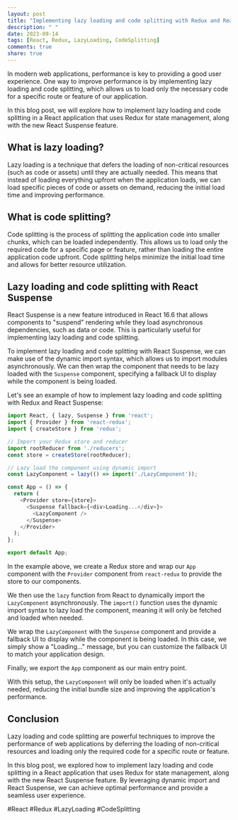 ```yaml
---
layout: post
title: "Implementing lazy loading and code splitting with Redux and React Suspense"
description: " "
date: 2023-09-14
tags: [React, Redux, LazyLoading, CodeSplitting]
comments: true
share: true
---
```


In modern web applications, performance is key to providing a good user experience. One way to improve performance is by implementing lazy loading and code splitting, which allows us to load only the necessary code for a specific route or feature of our application.

In this blog post, we will explore how to implement lazy loading and code splitting in a React application that uses Redux for state management, along with the new React Suspense feature.

## What is lazy loading?

Lazy loading is a technique that defers the loading of non-critical resources (such as code or assets) until they are actually needed. This means that instead of loading everything upfront when the application loads, we can load specific pieces of code or assets on demand, reducing the initial load time and improving performance.

## What is code splitting?

Code splitting is the process of splitting the application code into smaller chunks, which can be loaded independently. This allows us to load only the required code for a specific page or feature, rather than loading the entire application code upfront. Code splitting helps minimize the initial load time and allows for better resource utilization.

## Lazy loading and code splitting with React Suspense

React Suspense is a new feature introduced in React 16.6 that allows components to "suspend" rendering while they load asynchronous dependencies, such as data or code. This is particularly useful for implementing lazy loading and code splitting.

To implement lazy loading and code splitting with React Suspense, we can make use of the dynamic import syntax, which allows us to import modules asynchronously. We can then wrap the component that needs to be lazy loaded with the `Suspense` component, specifying a fallback UI to display while the component is being loaded.

Let's see an example of how to implement lazy loading and code splitting with Redux and React Suspense:

```javascript
import React, { lazy, Suspense } from 'react';
import { Provider } from 'react-redux';
import { createStore } from 'redux';

// Import your Redux store and reducer
import rootReducer from './reducers';
const store = createStore(rootReducer);

// Lazy load the component using dynamic import
const LazyComponent = lazy(() => import('./LazyComponent'));

const App = () => {
  return (
    <Provider store={store}>
      <Suspense fallback={<div>Loading...</div>}>
        <LazyComponent />
      </Suspense>
    </Provider>
  );
};

export default App;
```

In the example above, we create a Redux store and wrap our `App` component with the `Provider` component from `react-redux` to provide the store to our components.

We then use the `lazy` function from React to dynamically import the `LazyComponent` asynchronously. The `import()` function uses the dynamic import syntax to lazy load the component, meaning it will only be fetched and loaded when needed.

We wrap the `LazyComponent` with the `Suspense` component and provide a fallback UI to display while the component is being loaded. In this case, we simply show a "Loading..." message, but you can customize the fallback UI to match your application design.

Finally, we export the `App` component as our main entry point.

With this setup, the `LazyComponent` will only be loaded when it's actually needed, reducing the initial bundle size and improving the application's performance.

## Conclusion

Lazy loading and code splitting are powerful techniques to improve the performance of web applications by deferring the loading of non-critical resources and loading only the required code for a specific route or feature.

In this blog post, we explored how to implement lazy loading and code splitting in a React application that uses Redux for state management, along with the new React Suspense feature. By leveraging dynamic import and React Suspense, we can achieve optimal performance and provide a seamless user experience.

#React #Redux #LazyLoading #CodeSplitting